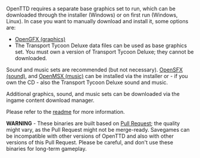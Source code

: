 ---
---

OpenTTD requires a separate base graphics set to run, which can be downloaded through the installer (Windows) or on first run (Windows, Linux).
In case you want to manually download and install it, some options are:
* [OpenGFX (graphics)](../../opengfx-releases/latest.html)
* The Transport Tycoon Deluxe data files can be used as base graphics set. You must own a version of Transport Tycoon Deluxe; they cannot be downloaded.

Sound and music sets are recommended (but not necessary).
[OpenSFX (sound)](../../opensfx-releases/latest.html), and [OpenMSX (music)](../../openmsx-releases/latest.html) can be installed via the installer or - if you own the CD - also the Transport Tycoon Deluxe sound and music.

Additional graphics, sound, and music sets can be downloaded via the ingame content download manager.

Please refer to the [readme](https://cdn.openttd.org/@@folder@@/README.md) for more information.

**WARNING** - These binaries are built based on [Pull Request](https://github.com/OpenTTD/OpenTTD/pulls); the quality might vary, as the Pull Request might not be merge-ready.
Savegames can be incompatible with other versions of OpenTTD and also with other versions of this Pull Request.
Please be careful, and don't use these binaries for long-term gameplay.
